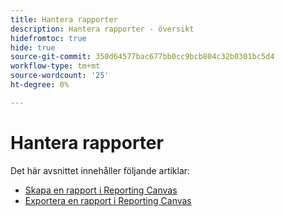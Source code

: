 ```yaml
---
title: Hantera rapporter
description: Hantera rapporter - översikt
hidefromtoc: true
hide: true
source-git-commit: 350d64577bac677bb0cc9bcb804c32b0301bc5d4
workflow-type: tm+mt
source-wordcount: '25'
ht-degree: 0%

---
```



# Hantera rapporter

Det här avsnittet innehåller följande artiklar:

* [Skapa en rapport i Reporting Canvas](../../../reports-and-dashboards/reporting-canvas/manage-reports/build-report.md)
* [Exportera en rapport i Reporting Canvas](../../../reports-and-dashboards/reporting-canvas/manage-reports/export-report.md)
